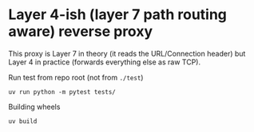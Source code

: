 # Layer 4-ish (layer 7 path routing aware) reverse proxy

This proxy is Layer 7 in theory (it reads the URL/Connection header) but Layer 4 in practice (forwards everything else as raw TCP).

Run test from repo root (not from `./test`)
```
uv run python -m pytest tests/
```

Building wheels
```
uv build
```